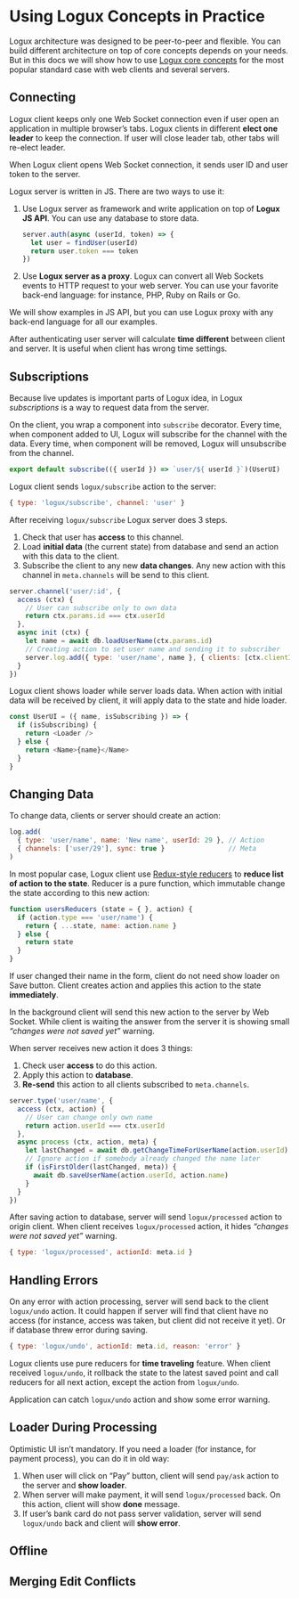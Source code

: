 # Using Logux Concepts in Practice

Logux architecture was designed to be peer-to-peer and flexible.
You can build different architecture on top of core concepts depends
on your needs. But in this docs we will show how to use
[Logux core concepts](./core.md) for the most popular standard case
with web clients and several servers.


## Connecting

Logux client keeps only one Web Socket connection even if user open
an application in multiple browser’s tabs. Logux clients in different
**elect one leader** to keep the connection. If user will close leader tab,
other tabs will re-elect leader.

When Logux client opens Web Socket connection, it sends user ID
and user token to the server.

Logux server is written in JS. There are two ways to use it:

1. Use Logux server as framework and write application
   on top of **Logux JS API**. You can use any database to store data.

    ```js
    server.auth(async (userId, token) => {
      let user = findUser(userId)
      return user.token === token
    })
    ```
2. Use **Logux server as a proxy**. Logux can convert all Web Sockets events
   to HTTP request to your web server. You can use your favorite back-end
   language: for instance, PHP, Ruby on Rails or Go.

We will show examples in JS API, but you can use Logux proxy with any back-end
language for all our examples.

After authenticating user server will calculate **time different**
between client and server. It is useful when client has wrong time settings.


## Subscriptions

Because live updates is important parts of Logux idea, in Logux
*subscriptions* is a way to request data from the server.

On the client, you wrap a component into `subscribe` decorator. Every time,
when component added to UI, Logux will subscribe for the channel with the data.
Every time, when component will be removed, Logux will unsubscribe
from the channel.

```js
export default subscribe(({ userId }) => `user/${ userId }`)(UserUI)
```

Logux client sends `logux/subscribe` action to the server:

```js
{ type: 'logux/subscribe', channel: 'user' }
```

After receiving `logux/subscribe` Logux server does 3 steps.

1. Check that user has **access** to this channel.
2. Load **initial data** (the current state) from database and send an action
   with this data to the client.
3. Subscribe the client to any new **data changes**. Any new action with
   this channel in `meta.channels` will be send to this client.

```js
server.channel('user/:id', {
  access (ctx) {
    // User can subscribe only to own data
    return ctx.params.id === ctx.userId
  },
  async init (ctx) {
    let name = await db.loadUserName(ctx.params.id)
    // Creating action to set user name and sending it to subscriber
    server.log.add({ type: 'user/name', name }, { clients: [ctx.clientId] } )
  }
})
```

Logux client shows loader while server loads data. When action with initial
data will be received by client, it will apply data to the state
and hide loader.

```js
const UserUI = ({ name, isSubscribing }) => {
  if (isSubscribing) {
    return <Loader />
  } else {
    return <Name>{name}</Name>
  }
}
```


## Changing Data

To change data, clients or server should create an action:

```js
log.add(
  { type: 'user/name', name: 'New name', userId: 29 }, // Action
  { channels: ['user/29'], sync: true }                // Meta
)
```

In most popular case, Logux client use [Redux-style reducers] to **reduce list
of action to the state**. Reducer is a pure function, which immutable change
the state according to this new action:

```js
function usersReducers (state = { }, action) {
  if (action.type === 'user/name') {
    return { ...state, name: action.name }
  } else {
    return state
  }
}
```

[Redux-style reducers]: https://redux.js.org/basics/reducers

If user changed their name in the form, client do not need show loader on Save
button. Client creates action and applies this action to the state
**immediately**.

In the background client will send this new action to the server by Web Socket.
While client is waiting the answer from the server it is showing small
*“changes were not saved yet”* warning.

When server receives new action it does 3 things:

1. Check user **access** to do this action.
2. Apply this action to **database**.
3. **Re-send** this action to all clients subscribed to `meta.channels`.

```js
server.type('user/name', {
  access (ctx, action) {
    // User can change only own name
    return action.userId === ctx.userId
  },
  async process (ctx, action, meta) {
    let lastChanged = await db.getChangeTimeForUserName(action.userId)
    // Ignore action if somebody already changed the name later
    if (isFirstOlder(lastChanged, meta)) {
      await db.saveUserName(action.userId, action.name)
    }
  }
})
```

After saving action to database, server will send `logux/processed` action
to origin client. When client receives `logux/processed` action, it hides
*“changes were not saved yet”* warning.

```js
{ type: 'logux/processed', actionId: meta.id }
```


## Handling Errors

On any error with action processing, server will send back to the client
`logux/undo` action. It could happen if server will find that client have
no access (for instance, access was taken, but client did not receive it yet).
Or if database threw error during saving.

```js
{ type: 'logux/undo', actionId: meta.id, reason: 'error' }
```

Logux clients use pure reducers for **time traveling** feature.
When client received `logux/undo`, it rollback the state to the latest saved
point and call reducers for all next action, except the action
from `logux/undo`.

Application can catch `logux/undo` action and show some error warning.


## Loader During Processing

Optimistic UI isn’t mandatory. If you need a loader (for instance,
for payment process), you can do it in old way:

1. When user will click on “Pay” button, client will send `pay/ask` action
   to the server and **show loader**.
2. When server will make payment, it will send `logux/processed` back.
   On this action, client will show **done** message.
3. If user’s bank card do not pass server validation, server will send
  `logux/undo` back and client will **show error**.


## Offline


## Merging Edit Conflicts

